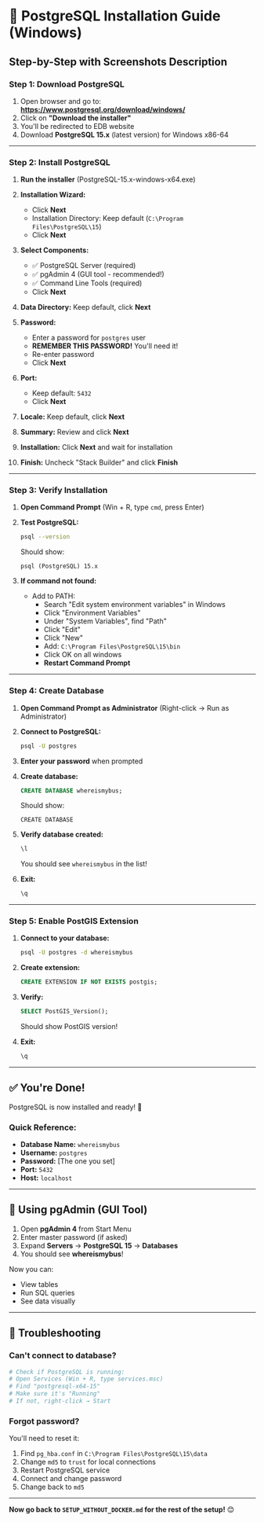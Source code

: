 # 🐘 PostgreSQL Installation Guide (Windows)

## Step-by-Step with Screenshots Description

### Step 1: Download PostgreSQL

1. Open browser and go to: **https://www.postgresql.org/download/windows/**
2. Click on **"Download the installer"**
3. You'll be redirected to EDB website
4. Download **PostgreSQL 15.x** (latest version) for Windows x86-64

---

### Step 2: Install PostgreSQL

1. **Run the installer** (PostgreSQL-15.x-windows-x64.exe)

2. **Installation Wizard:**
   - Click **Next**
   - Installation Directory: Keep default (`C:\Program Files\PostgreSQL\15`)
   - Click **Next**

3. **Select Components:**
   - ✅ PostgreSQL Server (required)
   - ✅ pgAdmin 4 (GUI tool - recommended!)
   - ✅ Command Line Tools (required)
   - Click **Next**

4. **Data Directory:** Keep default, click **Next**

5. **Password:**
   - Enter a password for `postgres` user
   - **REMEMBER THIS PASSWORD!** You'll need it!
   - Re-enter password
   - Click **Next**

6. **Port:** 
   - Keep default: `5432`
   - Click **Next**

7. **Locale:** Keep default, click **Next**

8. **Summary:** Review and click **Next**

9. **Installation:** Click **Next** and wait for installation

10. **Finish:** Uncheck "Stack Builder" and click **Finish**

---

### Step 3: Verify Installation

1. **Open Command Prompt** (Win + R, type `cmd`, press Enter)

2. **Test PostgreSQL:**
   ```bash
   psql --version
   ```
   
   Should show:
   ```
   psql (PostgreSQL) 15.x
   ```

3. **If command not found:**
   - Add to PATH:
     - Search "Edit system environment variables" in Windows
     - Click "Environment Variables"
     - Under "System Variables", find "Path"
     - Click "Edit"
     - Click "New"
     - Add: `C:\Program Files\PostgreSQL\15\bin`
     - Click OK on all windows
     - **Restart Command Prompt**

---

### Step 4: Create Database

1. **Open Command Prompt as Administrator** (Right-click → Run as Administrator)

2. **Connect to PostgreSQL:**
   ```bash
   psql -U postgres
   ```
   
3. **Enter your password** when prompted

4. **Create database:**
   ```sql
   CREATE DATABASE whereismybus;
   ```
   
   Should show:
   ```
   CREATE DATABASE
   ```

5. **Verify database created:**
   ```sql
   \l
   ```
   
   You should see `whereismybus` in the list!

6. **Exit:**
   ```sql
   \q
   ```

---

### Step 5: Enable PostGIS Extension

1. **Connect to your database:**
   ```bash
   psql -U postgres -d whereismybus
   ```

2. **Create extension:**
   ```sql
   CREATE EXTENSION IF NOT EXISTS postgis;
   ```

3. **Verify:**
   ```sql
   SELECT PostGIS_Version();
   ```
   
   Should show PostGIS version!

4. **Exit:**
   ```sql
   \q
   ```

---

## ✅ You're Done!

PostgreSQL is now installed and ready! 🎉

### Quick Reference:

- **Database Name:** `whereismybus`
- **Username:** `postgres`
- **Password:** [The one you set]
- **Port:** `5432`
- **Host:** `localhost`

---

## 🎨 Using pgAdmin (GUI Tool)

1. Open **pgAdmin 4** from Start Menu
2. Enter master password (if asked)
3. Expand **Servers** → **PostgreSQL 15** → **Databases**
4. You should see **whereismybus**!

Now you can:
- View tables
- Run SQL queries
- See data visually

---

## 🚨 Troubleshooting

### Can't connect to database?
```bash
# Check if PostgreSQL is running:
# Open Services (Win + R, type services.msc)
# Find "postgresql-x64-15"
# Make sure it's "Running"
# If not, right-click → Start
```

### Forgot password?
You'll need to reset it:
1. Find `pg_hba.conf` in `C:\Program Files\PostgreSQL\15\data`
2. Change `md5` to `trust` for local connections
3. Restart PostgreSQL service
4. Connect and change password
5. Change back to `md5`

---

**Now go back to `SETUP_WITHOUT_DOCKER.md` for the rest of the setup!** 😊

